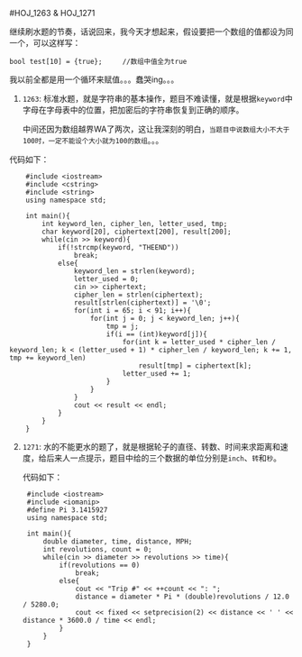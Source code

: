 #HOJ_1263 & HOJ_1271  

继续刷水题的节奏，话说回来，我今天才想起来，假设要把一个数组的值都设为同一个，可以这样写：

	bool test[10] = {true};     //数组中值全为true
	
我以前全都是用一个循环来赋值。。。蠢哭ing。。。  

1. ```1263```: 标准水题，就是字符串的基本操作，题目不难读懂，就是根据```keyword```中字母在字母表中的位置，把加密后的字符串恢复到正确的顺序。  

	中间还因为数组越界WA了两次，这让我深刻的明白，```当题目中说数组大小不大于100时，一定不能设个大小就为100的数组```。。。  

  代码如下：
	
		#include <iostream>
		#include <cstring>
		#include <string>
		using namespace std;

		int main(){
  			int keyword_len, cipher_len, letter_used, tmp;
  			char keyword[20], ciphertext[200], result[200];
  			while(cin >> keyword){
    			if(!strcmp(keyword, "THEEND"))
      				break;
    			else{
      				keyword_len = strlen(keyword);
      				letter_used = 0;
      				cin >> ciphertext;
      				cipher_len = strlen(ciphertext);
      				result[strlen(ciphertext)] = '\0';
      				for(int i = 65; i < 91; i++){
        				for(int j = 0; j < keyword_len; j++){
          					tmp = j;
          					if(i == (int)keyword[j]){
            					for(int k = letter_used * cipher_len / keyword_len; k < (letter_used + 1) * cipher_len / keyword_len; k += 1, tmp += keyword_len)
              						result[tmp] = ciphertext[k];
            					letter_used += 1;
          					}
        				}
      				}
      				cout << result << endl;
    			}
  			}
		}  
		
2. ```1271```: 水的不能更水的题了，就是根据轮子的直径、转数、时间来求距离和速度，给后来人一点提示，题目中给的三个数据的单位分别是```inch```、```转```和```秒```。

	代码如下：
	
		#include <iostream>
		#include <iomanip>
		#define Pi 3.1415927
		using namespace std;

		int main(){
  			double diameter, time, distance, MPH;
  			int revolutions, count = 0;
  			while(cin >> diameter >> revolutions >> time){
    			if(revolutions == 0)
      				break;
    			else{
      				cout << "Trip #" << ++count << ": ";
      				distance = diameter * Pi * (double)revolutions / 12.0 / 5280.0;
      				cout << fixed << setprecision(2) << distance << ' ' << distance * 3600.0 / time << endl;
    			}
  			}
		}


